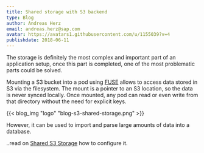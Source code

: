 ```yaml
---
title: Shared storage with S3 backend
type: Blog
author: Andreas Herz
email: andreas.herz@sap.com
avatar: https://avatars1.githubusercontent.com/u/1155039?v=4
publishdate: 2018-06-11
---
```


The storage is definitely the most complex and important part of an application setup, once this part is completed, 
one of the most problematic parts could be solved.

Mounting a S3 bucket into a pod using [FUSE](https://github.com/libfuse/libfuse) allows to access data stored in S3 via 
the filesystem. The mount is a pointer to an S3 location, so the data is never synced locally. Once mounted, any pod 
can read or even write from that directory without the need for explicit keys.


{{< blog_img "logo" "blog-s3-shared-storage.png" >}}


However, it can be used to import and parse large amounts of data into a database.

..read on [Shared S3 Storage](/app/s3) how to configure it.